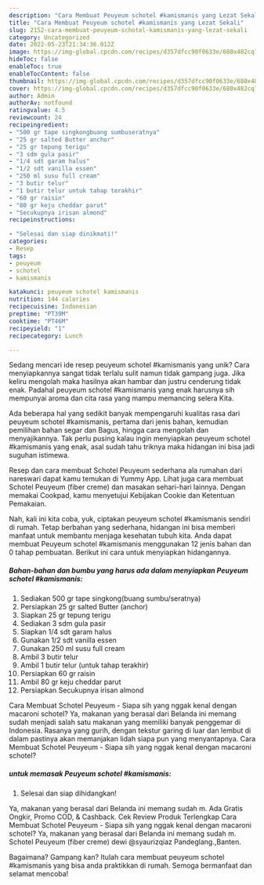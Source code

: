 ```yaml
---
description: "Cara Membuat Peuyeum schotel #kamismanis yang Lezat Sekali"
title: "Cara Membuat Peuyeum schotel #kamismanis yang Lezat Sekali"
slug: 2152-cara-membuat-peuyeum-schotel-kamismanis-yang-lezat-sekali
category: Uncategorized
date: 2022-05-23T21:34:36.012Z
image: https://img-global.cpcdn.com/recipes/d357dfcc90f0633e/680x482cq70/peuyeum-schotel-kamismanis-foto-resep-utama.jpg
hideToc: false
enableToc: true
enableTocContent: false
thumbnail: https://img-global.cpcdn.com/recipes/d357dfcc90f0633e/680x482cq70/peuyeum-schotel-kamismanis-foto-resep-utama.jpg
cover: https://img-global.cpcdn.com/recipes/d357dfcc90f0633e/680x482cq70/peuyeum-schotel-kamismanis-foto-resep-utama.jpg
author: Admin
authorAv: notfound
ratingvalue: 4.5
reviewcount: 24
recipeingredient:
- "500 gr tape singkongbuang sumbuseratnya"
- "25 gr salted Butter anchor"
- "25 gr tepung terigu"
- "3 sdm gula pasir"
- "1/4 sdt garam halus"
- "1/2 sdt vanilla essen"
- "250 ml susu full cream"
- "3 butir telur"
- "1 butir telur untuk tahap terakhir"
- "60 gr raisin"
- "80 gr keju cheddar parut"
- "Secukupnya irisan almond"
recipeinstructions:

- "Selesai dan siap dinikmati!"
categories:
- Resep
tags:
- peuyeum
- schotel
- kamismanis

katakunci: peuyeum schotel kamismanis 
nutrition: 144 calories
recipecuisine: Indonesian
preptime: "PT39M"
cooktime: "PT46M"
recipeyield: "1"
recipecategory: Lunch

---
```





Sedang mencari ide resep peuyeum schotel #kamismanis yang unik? Cara menyiapkannya sangat tidak terlalu sulit namun tidak gampang juga. Jika keliru mengolah maka hasilnya akan hambar dan justru cenderung tidak enak. Padahal peuyeum schotel #kamismanis yang enak harusnya sih mempunyai aroma dan cita rasa yang mampu memancing selera Kita.





Ada beberapa hal yang sedikit banyak mempengaruhi kualitas rasa dari peuyeum schotel #kamismanis, pertama dari jenis bahan, kemudian pemilihan bahan segar dan Bagus, hingga cara mengolah dan menyajikannya. Tak perlu pusing kalau ingin menyiapkan peuyeum schotel #kamismanis yang enak,      asal sudah tahu triknya maka hidangan ini bisa jadi suguhan istimewa.














Resep dan cara membuat Schotel Peuyeum sederhana ala rumahan dari nareswari dapat kamu temukan di Yummy App. Lihat juga cara membuat Schotel Peuyeum (fiber creme) dan masakan sehari-hari lainnya. Dengan memakai Cookpad, kamu menyetujui Kebijakan Cookie dan Ketentuan Pemakaian.






Nah, kali ini kita coba, yuk, ciptakan peuyeum schotel #kamismanis sendiri di rumah. Tetap berbahan yang sederhana, hidangan ini bisa memberi manfaat untuk membantu menjaga kesehatan tubuh kita. Anda dapat membuat Peuyeum schotel #kamismanis menggunakan 12 jenis bahan dan 0 tahap pembuatan. Berikut ini cara untuk menyiapkan hidangannya.

<!--inarticleads1-->

##### Bahan-bahan dan bumbu yang harus ada dalam menyiapkan Peuyeum schotel #kamismanis:

1. Sediakan 500 gr tape singkong(buang sumbu/seratnya)
1. Persiapkan 25 gr salted Butter (anchor)
1. Siapkan 25 gr tepung terigu
1. Sediakan 3 sdm gula pasir
1. Siapkan 1/4 sdt garam halus
1. Gunakan 1/2 sdt vanilla essen
1. Gunakan 250 ml susu full cream
1. Ambil 3 butir telur
1. Ambil 1 butir telur (untuk tahap terakhir)
1. Persiapkan 60 gr raisin
1. Ambil 80 gr keju cheddar parut
1. Persiapkan Secukupnya irisan almond


Cara Membuat Schotel Peuyeum - Siapa sih yang nggak kenal dengan macaroni schotel? Ya, makanan yang berasal dari Belanda ini memang sudah menjadi salah satu makanan yang memiliki banyak penggemar di Indonesia. Rasanya yang gurih, dengan tekstur garing di luar dan lembut di dalam pastinya akan memanjakan lidah siapa pun yang menyantapnya. Cara Membuat Schotel Peuyeum - Siapa sih yang nggak kenal dengan macaroni schotel? 

<!--inarticleads2-->

#####  untuk memasak Peuyeum schotel #kamismanis:


1. Selesai dan siap dihidangkan!

Ya, makanan yang berasal dari Belanda ini memang sudah m. Ada Gratis Ongkir, Promo COD, &amp; Cashback. Cek Review Produk Terlengkap Cara Membuat Schotel Peuyeum - Siapa sih yang nggak kenal dengan macaroni schotel? Ya, makanan yang berasal dari Belanda ini memang sudah m. Schotel Peuyeum (fiber creme) dewi @syaurizqiaz Pandeglang.,Banten. 

Bagaimana? Gampang kan? Itulah cara membuat peuyeum schotel #kamismanis yang bisa anda praktikkan di rumah. Semoga bermanfaat dan selamat mencoba!
